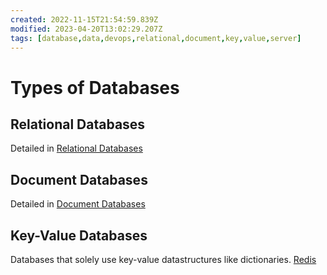 ```yaml
---
created: 2022-11-15T21:54:59.839Z
modified: 2023-04-20T13:02:29.207Z
tags: [database,data,devops,relational,document,key,value,server]
---
```

# Types of Databases

## Relational Databases

Detailed in [Relational Databases](relational-database.md)

## Document Databases

Detailed in [Document Databases](document-databases.md)

## Key-Value Databases

Databases that solely use key-value datastructures like dictionaries. [Redis](redis.md)
